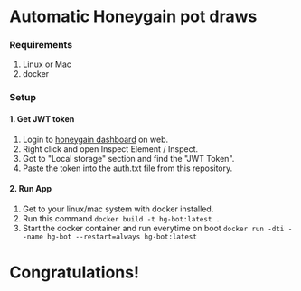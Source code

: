 # Automatic Honeygain pot draws

### Requirements

1. Linux or Mac
2. docker

### Setup

#### 1. Get JWT token

1. Login to [honeygain dashboard](https://dashboard.honeygain.com/) on web.
2. Right click and open Inspect Element / Inspect.
3. Got to "Local storage" section and find the "JWT Token".
4. Paste the token into the auth.txt file from this repository.

#### 2. Run App

1. Get to your linux/mac system with docker installed.
2. Run this command `docker build -t hg-bot:latest . `
3. Start the docker container and run everytime on boot `docker run -dti --name hg-bot --restart=always hg-bot:latest`

# Congratulations!

